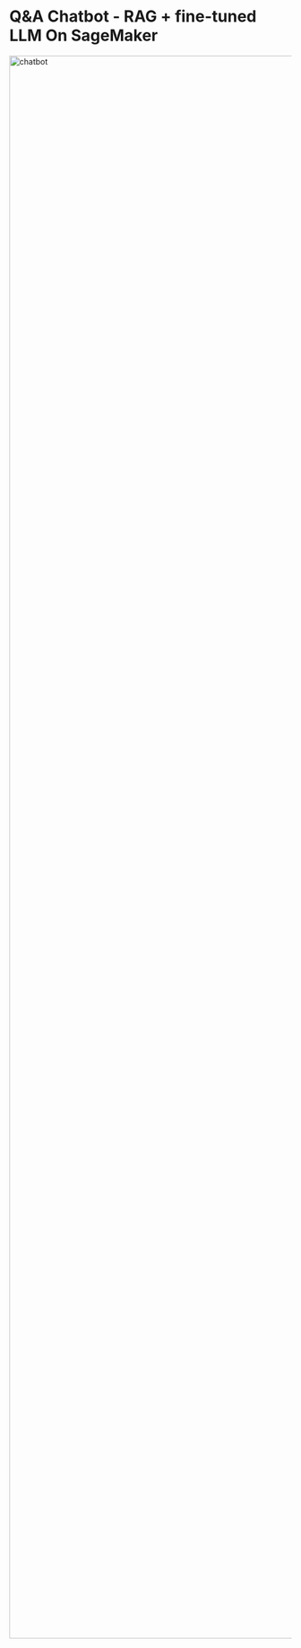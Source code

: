 # Q&A Chatbot - RAG + fine-tuned LLM On SageMaker

<img width="2823" alt="chatbot" src="https://github.com/lucacerab/rag/assets/59979612/37ce2c23-e3c5-462f-b7be-3c3a3c2b160d">
